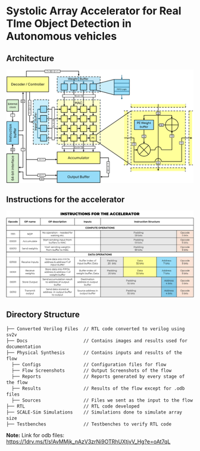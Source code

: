 # Systolic Array Accelerator for Real TIme Object Detection in Autonomous vehicles

## Architecture

![Alt text](https://github.com/Ajsat3801/Systolic_Array_RTL/blob/main/Docs/Architecture.png "Architecture")

## Instructions for the accelerator

![Alt text](https://github.com/Ajsat3801/Systolic_Array_RTL/blob/main/Docs/Instructions.png "Instructions")

## Directory Structure
```
├── Converted Verilog Files  // RTL code converted to verilog using sv2v        
├── Docs                     // Contains images and results used for documentation
├── Physical Synthesis       // Contains inputs and results of the flow
  ├── Configs                // Configuration files for flow
  ├── Flow Screenshots       // Output Screenshots of the flow
  ├── Reports                // Reports generated by every stage of the flow
  ├── Results                // Results of the flow except for .odb files
  ├── Sources                // Files we sent as the input to the flow
├── RTL                      // RTL code developed 
├── SCALE-Sim Simulations    // Simulations done to simulate array size
├── Testbenches              // Testbenches to verify RTL code
```
**Note:** Link for odb files: https://1drv.ms/f/s!AvMMjk_nAzV3zrNi9OTRhUXtjvV_Hg?e=oAt7qL
